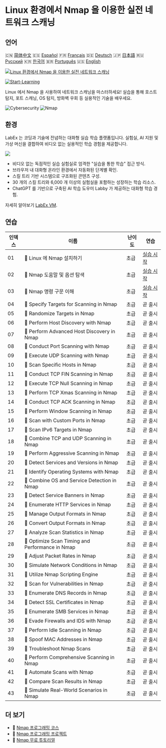 # Linux 환경에서 Nmap 을 이용한 실전 네트워크 스캐닝

## 언어

🇨🇳 [简体中文](README_zh.md) 🇪🇸 [Español](README_es.md) 🇫🇷 [Français](README_fr.md) 🇩🇪 [Deutsch](README_de.md) 🇯🇵 [日本語](README_ja.md) 🇷🇺 [Русский](README_ru.md) 🇰🇷 [한국어](README_ko.md) 🇧🇷 [Português](README_pt.md) 🇺🇸 [English](README.md) 

[![Linux 환경에서 Nmap 을 이용한 실전 네트워크 스캐닝](https://cover-creator.labex.io/hands-on-network-scanning-with-nmap-on-linux.png?lang=ko)](https://labex.io/ko/courses/hands-on-network-scanning-with-nmap-on-linux)

[![Start-Learning](https://img.shields.io/badge/Start-Learning-whitesmoke?style=for-the-badge)](https://labex.io/ko/courses/hands-on-network-scanning-with-nmap-on-linux)

Linux 에서 Nmap 을 사용하여 네트워크 스캐닝을 마스터하세요! 실습을 통해 호스트 탐지, 포트 스캐닝, OS 탐지, 방화벽 우회 등 실용적인 기술을 배우세요.

![Cybersecurity](https://img.shields.io/badge/Cybersecurity-whitesmoke?style=for-the-badge&logo=cybersecurity)
![Nmap](https://img.shields.io/badge/Nmap-whitesmoke?style=for-the-badge&logo=nmap)


## 환경

LabEx 는 코딩과 기술에 전념하는 대화형 실습 학습 플랫폼입니다. 실험실, AI 지원 및 가상 머신을 결합하여 비디오 없는 실용적인 학습 경험을 제공합니다.

![](https://tutorial-screenshot.getvm.io/images/vm-1725247253.png)

- 비디오 없는 독점적인 실습 실험실로 엄격한 "실습을 통한 학습" 접근 방식.
- 브라우저 내 대화형 온라인 환경에서 자동화된 단계별 확인.
- 스킬 트리 기반 시스템으로 구조화된 콘텐츠 구성.
- 30 개의 스킬 트리와 6,000 개 이상의 실험실을 포함하는 성장하는 학습 리소스.
- ChatGPT 를 기반으로 구축된 AI 학습 도우미 Labby 가 제공하는 대화형 학습 경험.

자세히 알아보기 [LabEx VM](https://support.labex.io/using-labex/virtual-machine).

## 연습

|   인덱스 | 이름                                            | 난이도   | 연습                                                                                                                    |
|----------|-------------------------------------------------|----------|-------------------------------------------------------------------------------------------------------------------------|
|       01 | 📖 Linux 에 Nmap 설치하기                       | 초급     | <a target='_blank' href='https://labex.io/ko/tutorials/nmap-install-nmap-on-linux-530181'>실습 시작</a>                 |
|       02 | 📖 Nmap 도움말 및 옵션 탐색                     | 초급     | <a target='_blank' href='https://labex.io/ko/tutorials/nmap-explore-nmap-help-and-options-in-nmap-547101'>실습 시작</a> |
|       03 | 📖 Nmap 명령 구문 이해                          | 초급     | <a target='_blank' href='https://labex.io/ko/tutorials/nmap-understand-nmap-command-syntax-530159'>실습 시작</a>        |
|       04 | 📖 Specify Targets for Scanning in Nmap         | 초급     | 곧 출시                                                                                                                 |
|       05 | 📖 Randomize Targets in Nmap                    | 초급     | 곧 출시                                                                                                                 |
|       06 | 📖 Perform Host Discovery with Nmap             | 초급     | 곧 출시                                                                                                                 |
|       07 | 📖 Perform Advanced Host Discovery in Nmap      | 초급     | 곧 출시                                                                                                                 |
|       08 | 📖 Conduct Port Scanning with Nmap              | 초급     | 곧 출시                                                                                                                 |
|       09 | 📖 Execute UDP Scanning with Nmap               | 초급     | 곧 출시                                                                                                                 |
|       10 | 📖 Scan Specific Hosts in Nmap                  | 초급     | 곧 출시                                                                                                                 |
|       11 | 📖 Conduct TCP FIN Scanning in Nmap             | 초급     | 곧 출시                                                                                                                 |
|       12 | 📖 Execute TCP Null Scanning in Nmap            | 초급     | 곧 출시                                                                                                                 |
|       13 | 📖 Perform TCP Xmas Scanning in Nmap            | 초급     | 곧 출시                                                                                                                 |
|       14 | 📖 Conduct TCP ACK Scanning in Nmap             | 초급     | 곧 출시                                                                                                                 |
|       15 | 📖 Perform Window Scanning in Nmap              | 초급     | 곧 출시                                                                                                                 |
|       16 | 📖 Scan with Custom Ports in Nmap               | 초급     | 곧 출시                                                                                                                 |
|       17 | 📖 Scan IPv6 Targets in Nmap                    | 초급     | 곧 출시                                                                                                                 |
|       18 | 📖 Combine TCP and UDP Scanning in Nmap         | 초급     | 곧 출시                                                                                                                 |
|       19 | 📖 Perform Aggressive Scanning in Nmap          | 초급     | 곧 출시                                                                                                                 |
|       20 | 📖 Detect Services and Versions in Nmap         | 초급     | 곧 출시                                                                                                                 |
|       21 | 📖 Identify Operating Systems with Nmap         | 초급     | 곧 출시                                                                                                                 |
|       22 | 📖 Combine OS and Service Detection in Nmap     | 초급     | 곧 출시                                                                                                                 |
|       23 | 📖 Detect Service Banners in Nmap               | 초급     | 곧 출시                                                                                                                 |
|       24 | 📖 Enumerate HTTP Services in Nmap              | 초급     | 곧 출시                                                                                                                 |
|       25 | 📖 Manage Output Formats in Nmap                | 초급     | 곧 출시                                                                                                                 |
|       26 | 📖 Convert Output Formats in Nmap               | 초급     | 곧 출시                                                                                                                 |
|       27 | 📖 Analyze Scan Statistics in Nmap              | 초급     | 곧 출시                                                                                                                 |
|       28 | 📖 Optimize Scan Timing and Performance in Nmap | 초급     | 곧 출시                                                                                                                 |
|       29 | 📖 Adjust Packet Rates in Nmap                  | 초급     | 곧 출시                                                                                                                 |
|       30 | 📖 Simulate Network Conditions in Nmap          | 초급     | 곧 출시                                                                                                                 |
|       31 | 📖 Utilize Nmap Scripting Engine                | 초급     | 곧 출시                                                                                                                 |
|       32 | 📖 Scan for Vulnerabilities in Nmap             | 초급     | 곧 출시                                                                                                                 |
|       33 | 📖 Enumerate DNS Records in Nmap                | 초급     | 곧 출시                                                                                                                 |
|       34 | 📖 Detect SSL Certificates in Nmap              | 초급     | 곧 출시                                                                                                                 |
|       35 | 📖 Enumerate SMB Services in Nmap               | 초급     | 곧 출시                                                                                                                 |
|       36 | 📖 Evade Firewalls and IDS with Nmap            | 초급     | 곧 출시                                                                                                                 |
|       37 | 📖 Perform Idle Scanning in Nmap                | 초급     | 곧 출시                                                                                                                 |
|       38 | 📖 Spoof MAC Addresses in Nmap                  | 초급     | 곧 출시                                                                                                                 |
|       39 | 📖 Troubleshoot Nmap Scans                      | 초급     | 곧 출시                                                                                                                 |
|       40 | 📖 Perform Comprehensive Scanning in Nmap       | 초급     | 곧 출시                                                                                                                 |
|       41 | 📖 Automate Scans with Nmap                     | 초급     | 곧 출시                                                                                                                 |
|       42 | 📖 Compare Scan Results in Nmap                 | 초급     | 곧 출시                                                                                                                 |
|       43 | 📖 Simulate Real-World Scenarios in Nmap        | 초급     | 곧 출시                                                                                                                 |

## 더 보기

- 🔗 [Nmap 프로그래밍 코스](https://github.com/labex-labs/awesome-programming-courses)
- 🔗 [Nmap 프로그래밍 프로젝트](https://github.com/labex-labs/awesome-programming-projects)
- 🔗 [Nmap 무료 튜토리얼](https://github.com/labex-labs/nmap-free-tutorials)

